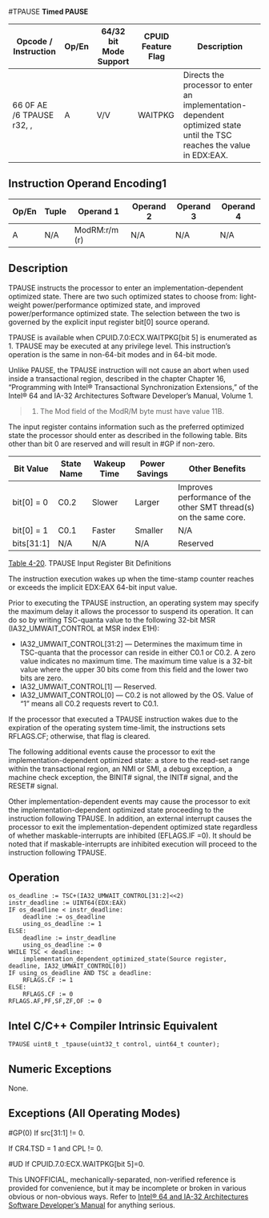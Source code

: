 #TPAUSE
**Timed PAUSE**

| Opcode / Instruction                 | Op/En | 64/32 bit Mode Support | CPUID Feature Flag | Description                                                                                                            |
| ------------------------------------ | ----- | ---------------------- | ------------------ | ---------------------------------------------------------------------------------------------------------------------- |
| 66 0F AE /6 TPAUSE r32, <edx>, <eax> | A     | V/V                    | WAITPKG            | Directs the processor to enter an implementation-dependent optimized state until the TSC reaches the value in EDX:EAX. |

## Instruction Operand Encoding1

| Op/En | Tuple | Operand 1     | Operand 2 | Operand 3 | Operand 4 |
| ----- | ----- | ------------- | --------- | --------- | --------- |
| A     | N/A   | ModRM:r/m (r) | N/A       | N/A       | N/A       |

## Description

TPAUSE instructs the processor to enter an implementation-dependent optimized state. There are two such optimized states to choose from: light-weight power/performance optimized state, and improved power/performance optimized state. The selection between the two is governed by the explicit input register bit[0] source operand.

TPAUSE is available when CPUID.7.0:ECX.WAITPKG[bit 5] is enumerated as 1. TPAUSE may be executed at any privilege level. This instruction’s operation is the same in non-64-bit modes and in 64-bit mode.

Unlike PAUSE, the TPAUSE instruction will not cause an abort when used inside a transactional region, described in the chapter Chapter 16, “Programming with Intel® Transactional Synchronization Extensions,” of the Intel® 64 and IA-32 Architectures Software Developer’s Manual, Volume 1.

> 1. The Mod field of the ModR/M byte must have value 11B.

The input register contains information such as the preferred optimized state the processor should enter as described in the following table. Bits other than bit 0 are reserved and will result in #​​​​GP if non-zero.

| Bit Value  | State Name | Wakeup Time | Power Savings | Other Benefits                                                    |
| ---------- | ---------- | ----------- | ------------- | ----------------------------------------------------------------- |
| bit[0] = 0 | C0.2       | Slower      | Larger        | Improves performance of the other SMT thread(s) on the same core. |
| bit[0] = 1 | C0.1       | Faster      | Smaller       | N/A                                                               |
| bits[31:1] | N/A        | N/A         | N/A           | Reserved                                                          |

[Table 4-20](/x86/tpause#tbl-4-20). TPAUSE Input Register Bit Definitions

The instruction execution wakes up when the time-stamp counter reaches or exceeds the implicit EDX:EAX 64-bit input value.

Prior to executing the TPAUSE instruction, an operating system may specify the maximum delay it allows the processor to suspend its operation. It can do so by writing TSC-quanta value to the following 32-bit MSR (IA32_UMWAIT_CONTROL at MSR index E1H):

- IA32_UMWAIT_CONTROL[31:2] — Determines the maximum time in TSC-quanta that the processor can reside in either C0.1 or C0.2. A zero value indicates no maximum time. The maximum time value is a 32-bit value where the upper 30 bits come from this field and the lower two bits are zero.
- IA32_UMWAIT_CONTROL[1] — Reserved.
- IA32_UMWAIT_CONTROL[0] — C0.2 is not allowed by the OS. Value of “1” means all C0.2 requests revert to C0.1.

If the processor that executed a TPAUSE instruction wakes due to the expiration of the operating system time-limit, the instructions sets RFLAGS.CF; otherwise, that flag is cleared.

The following additional events cause the processor to exit the implementation-dependent optimized state: a store to the read-set range within the transactional region, an NMI or SMI, a debug exception, a machine check exception, the BINIT# signal, the INIT# signal, and the RESET# signal.

Other implementation-dependent events may cause the processor to exit the implementation-dependent optimized state proceeding to the instruction following TPAUSE. In addition, an external interrupt causes the processor to exit the implementation-dependent optimized state regardless of whether maskable-interrupts are inhibited (EFLAGS.IF =0). It should be noted that if maskable-interrupts are inhibited execution will proceed to the instruction following TPAUSE.

## Operation

```
os_deadline := TSC+(IA32_UMWAIT_CONTROL[31:2]<<2)
instr_deadline := UINT64(EDX:EAX)
IF os_deadline < instr_deadline:
    deadline := os_deadline
    using_os_deadline := 1
ELSE:
    deadline := instr_deadline
    using_os_deadline := 0
WHILE TSC < deadline:
    implementation_dependent_optimized_state(Source register, deadline, IA32_UMWAIT_CONTROL[0])
IF using_os_deadline AND TSC ≥ deadline:
    RFLAGS.CF := 1
ELSE:
    RFLAGS.CF := 0
RFLAGS.AF,PF,SF,ZF,OF := 0

```

## Intel C/C++ Compiler Intrinsic Equivalent

```
TPAUSE uint8_t _tpause(uint32_t control, uint64_t counter);

```

## Numeric Exceptions

None.

## Exceptions (All Operating Modes)

#​​​​GP(0) If src[31:1] != 0.

If CR4.TSD = 1 and CPL != 0.

#​​​UD If CPUID.7.0:ECX.WAITPKG[bit 5]=0.

This UNOFFICIAL, mechanically-separated, non-verified reference is provided for convenience, but it may be
incomplete or broken in various obvious or non-obvious
ways. Refer to [Intel® 64 and IA-32 Architectures Software Developer’s Manual](https://software.intel.com/en-us/download/intel-64-and-ia-32-architectures-sdm-combined-volumes-1-2a-2b-2c-2d-3a-3b-3c-3d-and-4) for anything serious.
